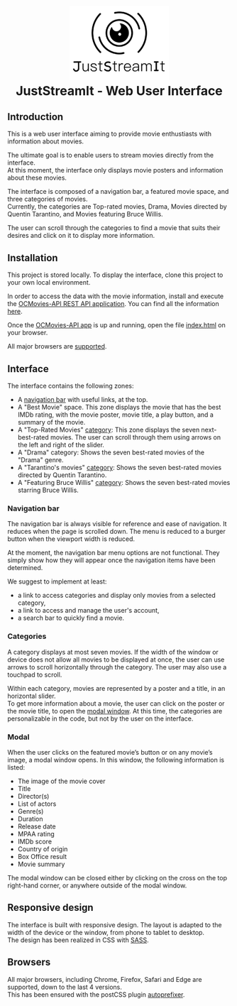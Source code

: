 <h1 align="center">
<img alt="JustStreamIt logo" src="img/Logo_JustStreamIt.png" width="224px"/><br/>
JustStreamIt - Web User Interface
</h1>

<h2>Introduction</h2>
This is a web user interface aiming to provide movie enthustiasts with information about movies.</br> 


The ultimate goal is to enable users to stream movies directly from the interface.</br>
At this moment, the interface only displays movie posters and information about these movies.</br>

The interface is composed of a navigation bar, a featured movie space, and three categories of movies.</br>
Currently, the categories are Top-rated movies, Drama, Movies directed by Quentin Tarantino, and Movies featuring Bruce Willis.


The user can scroll through the categories to find a movie that suits their desires and click on it to display more information.

## Installation
This project is stored locally. To display the interface, clone this project to your own local environment.

In order to access the data with the movie information, install and execute the [OCMovies-API REST API application](https://github.com/OpenClassrooms-Student-Center/OCMovies-API-EN-FR). You can find all the information [here](https://github.com/OpenClassrooms-Student-Center/OCMovies-API-EN-FR).

Once the [OCMovies-API app](https://github.com/OpenClassrooms-Student-Center/OCMovies-API-EN-FR) is up and running, open the file [index.html](index.html) on your browser.

All major browsers are [supported](#browsers).

## Interface
The interface contains the following zones: 
- A [navigation bar](#navigation-bar) with useful links, at the top.
- A "Best Movie" space. This zone displays the movie that has the best IMDb rating, with the movie poster, movie title, a play button, and a summary of the movie.</br>
- A "Top-Rated Movies" [category](#categories): This zone displays the seven next-best-rated movies. The user can scroll through them using arrows on the left and right of the slider.</br>
- A "Drama" category: Shows the seven best-rated movies of the "Drama" genre. 
- A "Tarantino's movies" [category](#categories): Shows the seven best-rated movies directed by Quentin Tarantino.</br>
- A "Featuring Bruce Willis" [category](#categories): Shows the seven best-rated movies starring Bruce Willis.

### Navigation bar
The navigation bar is always visible for reference and ease of navigation. It reduces when the page is scrolled down.
The menu is reduced to a burger button when the viewport width is reduced.

At the moment, the navigation bar menu options are not functional. They simply show how they will appear once the navigation items have been determined. </br>

We suggest to implement at least:</br>
- a link to access categories and display only movies from a selected category,
- a link to access and manage the user's account,
- a search bar to quickly find a movie.

### Categories
A category displays at most seven movies. If the width of the window or device does not allow all movies to be displayed at once, the user can use arrows to scroll horizontally through the category. The user may also use a touchpad to scroll.

Within each category, movies are represented by a poster and a title, in an horizontal slider.</br>
To get more information about a movie, the user can click on the poster or the movie title, to open the [modal window](#modal).
At this time, the categories are personalizable in the code, but not by the user on the interface. 

### Modal 
When the user clicks on the featured movie’s button or on any movie’s image, a modal window opens. In this window, the following information is listed:
- The image of the movie cover
- Title
- Director(s)
- List of actors
- Genre(s)
- Duration
- Release date
- MPAA rating
- IMDb score
- Country of origin
- Box Office result
- Movie summary

The modal window can be closed either by clicking on the cross on the top right-hand corner, or anywhere outside of the modal window.

## Responsive design
The interface is built with responsive design. The layout is adapted to the width of the device or the window, from phone to tablet to desktop.</br>
The design has been realized in CSS with [SASS](https://sass-lang.com/).

## Browsers
All major browsers, including Chrome, Firefox, Safari and Edge are supported, down to the last 4 versions.</br>
This has been ensured with the postCSS plugin [autoprefixer](https://github.com/postcss/autoprefixer).

